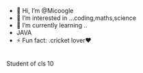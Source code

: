 - 👋 Hi, I’m @Micoogle
- 👀 I’m interested in ...coding,maths,science
- 🌱 I’m currently learning ..
-   JAVA
- ⚡ Fun fact: .cricket lover♥️
 <br>
Student of cls 10
